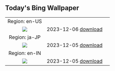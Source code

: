 ## Today's Bing Wallpaper
|      |      |      |
| :----: | :----: | :----: |
|Region: en-US|
|![](https://www.bing.com/th?id=OHR.AlpsCastles_EN-US9735484506_UHD.jpg&pid=hp&w=384&h=216&rs=1&c=4)|2023-12-06 [download](https://www.bing.com/th?id=OHR.AlpsCastles_EN-US9735484506_UHD.jpg)|
|Region: ja-JP|
|![](https://www.bing.com/th?id=OHR.AlpsCastles_JA-JP8376783369_UHD.jpg&pid=hp&w=384&h=216&rs=1&c=4)|2023-12-05 [download](https://www.bing.com/th?id=OHR.AlpsCastles_JA-JP8376783369_UHD.jpg)|
|Region: en-IN|
|![](https://www.bing.com/th?id=OHR.AlpsCastles_EN-IN1720960592_UHD.jpg&pid=hp&w=384&h=216&rs=1&c=4)|2023-12-05 [download](https://www.bing.com/th?id=OHR.AlpsCastles_EN-IN1720960592_UHD.jpg)|

